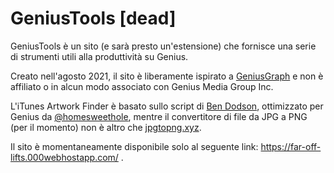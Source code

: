 # GeniusTools [dead]

GeniusTools è un sito (e sarà presto un'estensione) che fornisce una serie di strumenti utili alla produttività su Genius.

Creato nell'agosto 2021, il sito è liberamente ispirato a [GeniusGraph](https://lastbutnotleast.xyz/) e non è affiliato o in alcun modo associato con Genius Media Group Inc.

L'iTunes Artwork Finder è basato sullo script di [Ben Dodson](https://bendodson.com/), ottimizzato per Genius da [@homesweethole](https://genius.com/homesweethole), mentre il convertitore di file da JPG a PNG (per il momento) non è altro che [jpgtopng.xyz](https://jpgtopng.xyz). 


Il sito è momentaneamente disponibile solo al seguente link: https://far-off-lifts.000webhostapp.com/ .
